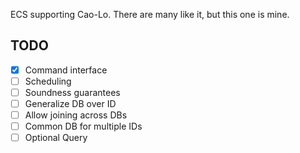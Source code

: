 ECS supporting Cao-Lo.
There are many like it, but this one is mine.

## TODO

- [X] Command interface
- [ ] Scheduling
- [ ] Soundness guarantees
- [ ] Generalize DB over ID
- [ ] Allow joining across DBs
- [ ] Common DB for multiple IDs
- [ ] Optional Query
